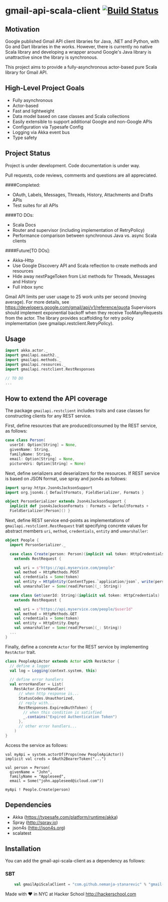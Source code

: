 # gmail-api-scala-client [![Build Status](https://travis-ci.org/nemanja-stanarevic/gmail-api-scala-client.svg?branch=master)](https://travis-ci.org/nemanja-stanarevic/gmail-api-scala-client)

## Motivation
Google published Gmail API client libraries for Java, .NET and Python, with Go
and Dart libraries in the works. However, there is currently no native Scala
library and developing a wrapper around Google's Java library is unattractive
since the library is synchronous.

This project aims to provide a fully-asynchronous actor-based pure Scala library
for Gmail API.

## High-Level Project Goals
* Fully asynchronous
* Actor-based 
* Fast and lightweight
* Data model based on case classes and Scala collections
* Easily extensible to support additional Google and non-Google APIs
* Configuration via Typesafe Config
* Logging via Akka event bus
* Type safety

## Project Status

Project is under development. Code documentation is under way.

Pull requests, code reviews, comments and questions are all appreciated.

####Completed:
* OAuth, Labels, Messages, Threads, History, Attachments and Drafts APIs
* Test suites for all APIs

####TO DOs:
* Scala Docs
* Router and supervisor (including implementation of RetryPolicy)
* Performance comparison between synchronous Java vs. async Scala clients

####Future[TO DOs]:
* Akka-Http
* Use Google Discovery API and Scala reflection to create methods and resources
* Hide away nextPageToken from List methods for Threads, Messages and History
* Full inbox sync

Gmail API limits per user usage to 25 work units per second (moving average). For
more details, see <https://developers.google.com/gmail/api/v1/reference/quota>
Supervisors should implement exponential backoff when they receive TooManyRequests
from the actor. The library provides scaffolding for retry policy implementation 
(see gmailapi.restclient.RetryPolicy).

## Usage

```scala
import akka.actor._
import gmailapi.oauth2._
import gmailapi.methods._
import gmailapi.resources._
import gmailapi.restclient.RestResponses

// TO DO
...
```

## How to extend the API coverage

The package `gmailapi.restclient` includes traits and case classes for 
constructing clients for any REST service.

First, define resources that are produced/consumed by the REST service, as follows:

```scala
case class Person(
  userId: Option[String] = None,
  givenName: String,
  familyName: String,
  email: Option[String] = None,
  pictureUri: Option[String] = None)
```

Next, define serializers and deserializers for the resources. If REST
service is based on JSON format, use spray and json4s as follows:

```scala
import spray.httpx.Json4sJacksonSupport
import org.json4s.{ DefaultFormats, FieldSerializer, Formats }

object PersonSerializer extends Json4sJacksonSupport {
  implicit def json4sJacksonFormats : Formats = DefaultFormats +
  FieldSerializer[Person]() }
```

Next, define REST service end-points as implementations of
`gmailapi.restclient.RestRequest` trait specifying concrete values for
abstract members ```uri```, ```method```, ```credentials```, ```entity``` and
```unmarshaller```:

```scala
object People {
  import PersonSerializer._

  case class Create(person: Person)(implicit val token: HttpCredentials)
    extends RestRequest {

    val uri = s"https://api.myservice.com/people"
    val method = HttpMethods.POST
    val credentials = Some(token)
    val entity = HttpEntity(ContentTypes.`application/json`, write(person))
    val unmarshaller = Some(read[Person](_: String))

  case class Get(userId: String)(implicit val token: HttpCredentials)
    extends RestRequest {

    val uri = s"https://api.myservice.com/people/$userId"
    val method = HttpMethods.GET
    val credentials = Some(token)
    val entity = HttpEntity.Empty
    val unmarshaller = Some(read[Person](_: String))
  ...
}
```

Finally, define a concrete `Actor` for the REST service by implementing 
`RestActor` trait.

```scala
class PeopleApiActor extends Actor with RestActor {
  // define a logger
  val log = Logging(context.system, this)

  // define error handlers
  val errorHandler = List(
    RestActor.ErrorHandler(
      // when http response is...
      StatusCodes.Unauthorized,
      // reply with...
      RestResponses.ExpiredAuthToken) {
        // when this condition is satisfied
        _.contains("Expired Authentication Token")
      },
      // other error handlers...
    )
}
```

Access the service as follows:
```
val myApi = system.actorOf(Props(new PeopleApiActor))
implicit val creds = OAuth2BearerToken("...")

val person = Person(
  givenName = "John",
  familyName = "Appleseed",
  email = Some("john.appleseed@icloud.com"))

myApi ! People.Create(person)
```

## Dependencies

* Akka (https://typesafe.com/platform/runtime/akka)
* Spray (http://spray.io)
* json4s (http://json4s.org)
* scalatest

## Installation

You can add the gmail-api-scala-client as a dependency as follows:

### SBT

```scala
    val gmailApiScalaClient = "com.github.nemanja-stanarevic" % "gmail-api-scala-client" % "0.1"
```

Made with ❤ in NYC at Hacker School <http://hackerschool.com>
